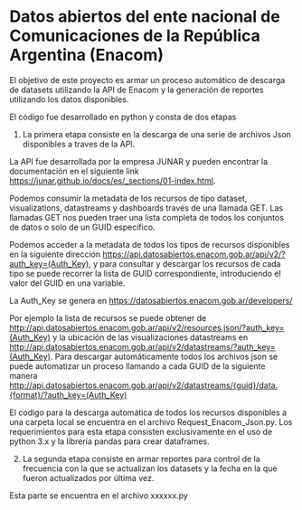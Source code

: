 # Datos abiertos del ente nacional de Comunicaciones de la República Argentina (Enacom)

El objetivo de este proyecto es armar un proceso automático de descarga de datasets utilizando la API de Enacom y la generación de reportes utilizando los datos disponibles.

El código fue desarrollado en python y consta de dos etapas 

1) La primera etapa consiste en la descarga de una serie de archivos Json disponibles a traves de la API. 

La API fue desarrollada por la empresa JUNAR y pueden encontrar la documentación en el siguiente link https://junar.github.io/docs/es/_sections/01-index.html.

Podemos consumir la metadata de los recursos de tipo dataset, visualizations, datastreams y dashboards través de una llamada GET. 
Las llamadas GET nos pueden traer una lista completa de todos los conjuntos de datos o solo de un GUID específico. 

Podemos acceder a la metadata de todos los tipos de recursos disponibles en la siguiente dirección https://api.datosabiertos.enacom.gob.ar/api/v2/?auth_key=(Auth_Key), y para consultar y descargar los recursos de cada tipo se puede recorrer la lista de GUID correspondiente, introduciendo el valor del GUID en una variable.

La Auth_Key se genera en https://datosabiertos.enacom.gob.ar/developers/


Por ejemplo la lista de recursos se puede obtener de http://api.datosabiertos.enacom.gob.ar/api/v2/resources.json/?auth_key=(Auth_Key) y la ubicación de las visualizaciones datastreams en http://api.datosabiertos.enacom.gob.ar/api/v2/datastreams/?auth_key=(Auth_Key). Para descargar automáticamente todos los archivos json se puede automatizar un proceso llamando a cada GUID de la siguiente manera  http://api.datosabiertos.enacom.gob.ar/api/v2/datastreams/{guid}/data.{format}/?auth_key=(Auth_Key)  

El codigo para la descarga automática de todos los recursos disponibles a una carpeta local se encuentra en el archivo Request_Enacom_Json.py.
Los requerimientos para esta etapa consisten exclusivamente en el uso de python 3.x y la librería pandas para crear dataframes.

2) La segunda etapa consiste en armar reportes para control de la frecuencia con la que se actualizan los datasets y la fecha en la que fueron actualizados por última vez.

Esta parte se encuentra en el archivo xxxxxx.py


